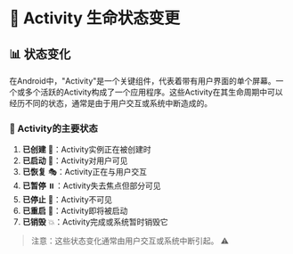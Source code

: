 # 🔄 Activity 生命状态变更

## 📊 状态变化

在Android中，"Activity"是一个关键组件，代表着带有用户界面的单个屏幕。一个或多个活跃的Activity构成了一个应用程序。这些Activity在其生命周期中可以经历不同的状态，通常是由于用户交互或系统中断造成的。

### 🔑 Activity的主要状态

1. **已创建** 🐣：Activity实例正在被创建时
2. **已启动** 🚀：Activity对用户可见
3. **已恢复** 🎭：Activity正在与用户交互
4. **已暂停** ⏸️：Activity失去焦点但部分可见
5. **已停止** 🛑：Activity不可见
6. **已重启** 🔄：Activity即将被启动
7. **已销毁** 💥：Activity完成或系统暂时销毁它

> 注意：这些状态变化通常由用户交互或系统中断引起。 ⚠️